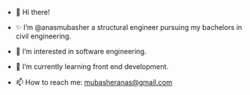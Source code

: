 - 👋 Hi there!

- ✨ I’m @anasmubasher a structural engineer pursuing my bachelors in civil engineering.
- 👀 I’m interested in software engineering.
- 🌱 I’m currently learning front end development.
- 📫 How to reach me: mubasheranas@gmail.com
